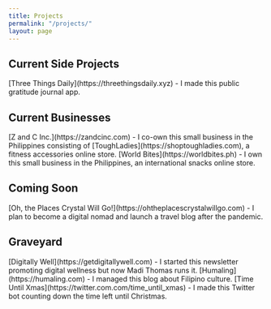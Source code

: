 ```yaml
---
title: Projects
permalink: "/projects/"
layout: page
---
```

<h2>Current Side Projects</h2>
[Three Things Daily](https://threethingsdaily.xyz) - I made this public gratitude journal app.

<h2>Current Businesses</h2>
[Z and C Inc.](https://zandcinc.com) - I co-own this small business in the Philippines consisting of [ToughLadies](https://shoptoughladies.com), a fitness accessories online store.
[World Bites](https://worldbites.ph) - I own this small business in the Philippines, an international snacks online store.

<h2>Coming Soon</h2>
[Oh, the Places Crystal Will Go!](https://ohtheplacescrystalwillgo.com) - I plan to become a digital nomad and launch a travel blog after the pandemic.

<h2>Graveyard</h2>
[Digitally Well](https://getdigitallywell.com) - I started this newsletter promoting digital wellness but now Madi Thomas runs it.
[Humaling](https://humaling.com) - I managed this blog about Filipino culture.
[Time Until Xmas](https://twitter.com.com/time_until_xmas) - I made this Twitter bot counting down the time left until Christmas.